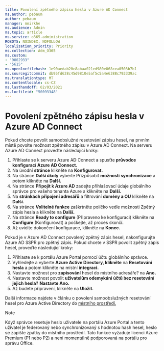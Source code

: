 ```yaml
---
title: Povolení zpětného zápisu hesla v Azure AD Connect
ms.author: pebaum
author: pebaum
manager: mnirkhe
ms.audience: Admin
ms.topic: article
ms.service: o365-administration
ROBOTS: NOINDEX, NOFOLLOW
localization_priority: Priority
ms.collection: Adm_O365
ms.custom:
- "9002933"
- "5615"
ms.openlocfilehash: 1e90aedab20c8abaa021ed980e868cea0503b7b1
ms.sourcegitcommit: db95fd628c45d9810e5af5c5a4e6388c793339ac
ms.translationtype: MT
ms.contentlocale: cs-CZ
ms.lasthandoff: 02/03/2021
ms.locfileid: "50093348"
---
```

# <a name="enable-password-writeback-in-azure-ad-connect"></a>Povolení zpětného zápisu hesla v Azure AD Connect

Pokud chcete povolit samoobslužné resetování zápisu hesel, na prvním místě povolte možnost zpětného zápisu v Azure AD Connect. Na serveru Azure AD Connect proveďte následující kroky:

1. Přihlaste se k serveru Azure AD Connect a spusťte **průvodce konfigurací Azure AD Connect.**
2. Na úvodní **stránce** klikněte na **Konfigurovat.**
3. Na stránce **Další úkoly** vyberte Přizpůsobit **možnosti synchronizace** a potom klikněte na **Další.**
4. Na stránce **Připojit k Azure AD** zadejte přihlašovací údaje globálního správce pro vašeho tenanta Azure a klikněte na **Další.**
5. Na **stránkách připojení adresářů** a filtrování **domény a OU** klikněte na **Další.**
6. Na stránce **Volitelné funkce** zaškrtněte políčko  vedle možnosti Zpětný zápis hesla a klikněte na **Další.**
7. Na stránce **Ready to configure** (Připraveno ke konfiguraci) klikněte na **Configure** (Konfigurovat) a počkejte, až proces skončí.
8. Až uvidíte dokončení konfigurace, klikněte na **Konec.**

Pokud je v Azure AD Connect povolený zpětný zápis hesel, nakonfigurujte Azure AD SSPR pro zpětný zápis.  Pokud chcete v SSPR povolit zpětný zápis hesel, proveďte následující kroky:

1. Přihlaste se k portálu Azure Portal pomocí účtu globálního správce.
2. Vyhledejte a vyberte **Azure Active Directory, klikněte** na **Resetování hesla** a potom klikněte na místní **integraci.**
3. Nastavte možnost pro **zapisování** hesel do místního adresáře? na **Ano.**
4. Nastavte možnost povolit **uživatelům odemykání účtů bez resetování jejich hesla?** **Nastavte Ano.**
5. Až budete připravení, klikněte na **Uložit.**

Další informace najdete v článku o povolení samoobslužných resetování hesel pro Azure Active Directory do [místního prostředí.](https://docs.microsoft.com/azure/active-directory/authentication/tutorial-enable-sspr-writeback)

> [!NOTE]
>  Když správce resetuje heslo uživatele na portálu Azure Portal a tento uživatel je federovaný nebo synchronizovaný s hodnotou hash hesel, heslo se zapište zpátky do místního prostředí. Tato funkce vyžaduje licenci Azure Premium (P1 nebo P2) a není momentálně podporovaná na portálu pro správu Office.
